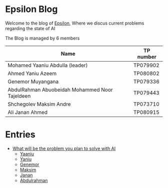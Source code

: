 
# Epsilon Blog

Welcome to the blog of [Epsilon](./SUMMARY.md), Where we discus current problems regarding the state of AI

The Blog is managed by 6 members

| Name                                           | TP number   |
| ---------------------------------------------- | ----------- |
| Mohamed Yaaniu Abdulla (leader)                | TP079902    |
| Ahmed Yaniu Azeem                              | TP080802    |
| Genemor Muyangana                              | TP079336    |
| AbdulRahman Abuobeidah Mohammed Noor Tajeldeen | TP079443    |
| Shchegolev Maksim Andre                        | TP073710    |
| Ali Janan Ahmed                                | TP080915    |




# Entries
- [What will be the problem you plan to solve with AI](./W1.md)
  - [Yaaniu](./W1/Yaaniu.md)
  - [Yaniu](./W1/Yaniu.md)
  - [Genemor](./W1/Genemor.md)
  - [Maksim](./W1/Maksim)
  - [Janan](./W1/Janan)
  - [Abdulrahman](./W1/Abdulrahman)




